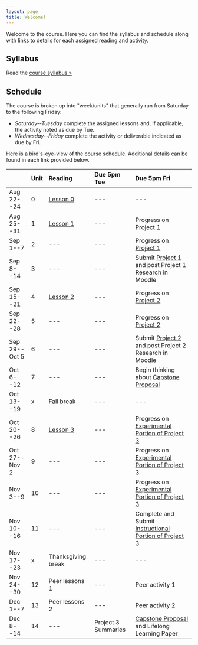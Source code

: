 ```yaml
---
layout: page
title: Welcome!
---
```

Welcome to the course. Here you can find the syllabus and schedule along with links to details for each assigned reading and activity.

## Syllabus

Read the [course syllabus &raquo;](/docs/syllabus.pdf)

## Schedule

The course is broken up into "week/units" that generally run from Saturday to the following Friday:

* *Saturday--Tuesday* complete the assigned lessons and, if applicable, the activity noted as due by Tue.
* *Wednesday--Friday* complete the activity or deliverable indicated as due by Fri.

Here is a bird's-eye-view of the course schedule. Additional details can be found in each link provided below.

|               | Unit | Reading            | Due 5pm Tue | Due 5pm Fri                            |
|---------------|:-----|:-------------------|:------------|:---------------------------------------|
| Aug 22--24    | 0    | [Lesson 0][l0]     | ---         | ---                                    |
| Aug 25--31    | 1    | [Lesson 1][l1]     | ---         | Progress on [Project 1][p1]            |
| Sep 1--7      | 2    | ---                | ---         | Progress on [Project 1][p1]            |
| Sep 8--14     | 3    | ---                | ---         | Submit [Project 1][p1] and post Project 1 Research in Moodle |
| Sep 15--21    | 4    | [Lesson 2][l2]     | ---         | Progress on [Project 2][p2]            |
| Sep 22--28    | 5    | ---                | ---         | Progress on [Project 2][p2]            |
| Sep 29--Oct 5 | 6    | ---                | ---         | Submit [Project 2][p2] and post Project 2 Research in Moodle |
| Oct 6--12     | 7    | ---                | ---         | Begin thinking about [Capstone Proposal][cap] |
| Oct 13--19    | x    | Fall break         | ---         | ---                                    |
| Oct 20--26    | 8    | [Lesson 3][l3]     | ---         | Progress on [Experimental Portion of Project 3][p3] |
| Oct 27--Nov 2 | 9    | ---                | ---         | Progress on [Experimental Portion of Project 3][p3] |
| Nov 3--9      | 10   | ---                | ---         | Progress on [Experimental Portion of Project 3][p3] |
| Nov 10--16    | 11   | ---                | ---         | Complete and Submit [Instructional Portion of Project 3][p3] |
| Nov 17--23    | x    | Thanksgiving break | ---         | ---             |
| Nov 24--30    | 12   | Peer lessons 1     | ---         | Peer activity 1 |
| Dec 1--7      | 13   | Peer lessons 2     | ---         | Peer activity 2 |
| Dec 8--14     | 14   | ---                | Project 3 Summaries | [Capstone Proposal][cap] and Lifelong Learning Paper |


[l0]: /lessons/00-introduction.html
[l1]: /lessons/01-github-css-preprocessing.html
[l2]: /lessons/02-handoff-tools.html
[l3]: /lessons/03-experimentation.html

[cap]: /activities/capstone-proposal.html
[p1]: /activities/p1.html
[p2]: /activities/p2.html
[p3]: /activities/p3.html
